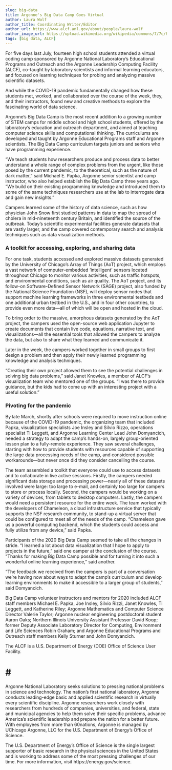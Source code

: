 ```yaml
---
slug: big-data
title: Argonne's Big Data Camp Goes Virtual
author: Laura Wolf
author_title: Coordinating Writer/Editor
author_url: https://www.alcf.anl.gov/about/people/laura-wolf
author_image_url: https://upload.wikimedia.org/wikipedia/commons/7/7c/Profile_avatar_placeholder_large.png
tags: [big data, ALCF]
---
```



For five days last July, fourteen high school students attended a virtual coding camp sponsored by Argonne National Laboratory’s Educational Programs and Outreach and the Argonne Leadership Computing Facility (ALCF), co-taught by laboratory scientists and informal learning educators, and focused on learning techniques for probing and analyzing massive scientific datasets.

<!--truncate-->

And while the COVID-19 pandemic fundamentally changed how these students met, worked, and collaborated over the course of the week, they, and their instructors, found new and creative methods to explore the fascinating world of data science.

Argonne’s Big Data Camp is the most recent addition to a growing number of STEM camps for middle school and high school students, offered by the laboratory’s education and outreach department, and aimed at teaching computer science skills and computational thinking. The curriculums are developed and taught by Argonne Educational Programs staff and Argonne scientists. The Big Data Camp curriculum targets juniors and seniors who have programming experience.

“We teach students how researchers produce and process data to better understand a whole range of complex problems from the urgent, like those posed by the current pandemic, to the theoretical, such as the nature of dark matter,” said Michael E. Papka, Argonne senior scientist and camp instructor, who also helped establish the Big Data Camp three years ago. “We build on their existing programming knowledge and introduced them to some of the same techniques researchers use at the lab to interrogate data and gain new insights.”

Campers learned some of the history of data science, such as how physician John Snow first studied patterns in data to map the spread of cholera in mid-nineteenth century Britain, and identified the source of the outbreak. Today’s scientific experimental facilities generate datasets that are vastly larger, and the camp covered contemporary search and analysis techniques such as data visualization methods.

### A toolkit for accessing, exploring, and sharing data

For one task, students accessed and explored massive datasets generated by the University of Chicago’s Array of Things (AoT) project, which employs a vast network of computer-embedded ‘intelligent’ sensors located throughout Chicago to monitor various activities, such as traffic hotspots, and environmental conditions, such as air quality. The AoT project, and its follow-on Software-Defined Sensor Network (SAGE) project, also funded by the National Science Foundation (NSF), will deploy sensor nodes that support machine learning frameworks in three environmental testbeds and one additional urban testbed in the U.S., and in four other countries, to provide even more data—all of which will be open and hosted in the cloud.

To bring order to the massive, amorphous datasets generated by the AoT project, the campers used the open-source web application Jupyter to create documents that contain live code, equations, narrative text, and visualizations—all the essential tools that allowed the campers to analyze the data, but also to share what they learned and communicate it.

Later in the week, the campers worked together in small groups to first design a problem and then apply their newly learned programming knowledge and analysis techniques.

“Creating their own project allowed them to see the potential challenges in solving big data problems,” said Janet Knowles, a member of ALCF’s visualization team who mentored one of the groups. “I was there to provide guidance, but the kids had to come up with an interesting project with a useful solution.”

### Pivoting for the pandemic

By late March, shortly after schools were required to move instruction online because of the COVID-19 pandemic, the organizing team that included Papka, visualization specialists Joe Insley and Silvio Rizzo, operations specialist Ti Leggett, and Argonne Learning Center Lead John Domyancich, needed a strategy to adapt the camp’s hands-on, largely group-oriented lesson plan to a fully-remote experience. They saw several challenges, starting with how to provide students with resources capable of supporting the large data processing needs of the camp, and considered possible workarounds—but never once did they consider cancelling the course.

The team assembled a toolkit that everyone could use to access datasets and to collaborate in live active sessions. Firstly, the campers needed significant data storage and processing power—nearly all of these datasets involved were large: too large to e-mail, and certainly too large for campers to store or process locally. Second, the campers would be working on a variety of devices, from tablets to desktop computers. Lastly, the campers would need a persistent resource for the entire week. The team worked with the developers of Chameleon, a cloud infrastructure service that typically supports the NSF research community, to stand-up a virtual server that could be configured to meet all of the needs of the camp. “Chameleon gave us a powerful computing backend, which the students could access and fully utilize from any device,” said Papka.

Participants of the 2020 Big Data Camp seemed to take all the changes in stride. “I learned a lot about data visualization that I hope to apply to projects in the future,” said one camper at the conclusion of the course. “Thanks for making Big Data Camp possible and for turning it into such a wonderful online learning experience,” said another.

“The feedback we received from the campers is part of a conversation we’re having now about ways to adapt the camp’s curriculum and develop learning environments to make it accessible to a larger group of students,” said Domyancich.

Big Data Camp volunteer instructors and mentors for 2020 included ALCF staff members Michael E. Papka, Joe Insley, Silvio Rizzi, Janet Knowles, Ti Leggett, and Katherine Riley; Argonne Mathematics and Computer Science Director Valerie Taylor; Argonne nuclear engineering postdoctoral student Aaron Oaks; Northern Illinois University Assistant Professor David Koop; former Deputy Associate Laboratory Director for Computing, Environment and Life Sciences Robin Graham; and Argonne Educational Programs and Outreach staff members Kelly Sturner and John Domyancich.

The ALCF is a U.S. Department of Energy (DOE) Office of Science User Facility.

# # #

Argonne National Laboratory seeks solutions to pressing national problems in science and technology. The nation’s first national laboratory, Argonne conducts leading-edge basic and applied scientific research in virtually every scientific discipline. Argonne researchers work closely with researchers from hundreds of companies, universities, and federal, state and municipal agencies to help them solve their specific problems, advance America’s scientific leadership and prepare the nation for a better future. With employees from more than 60nations, Argonne is managed by UChicago Argonne, LLC for the U.S. Department of Energy’s Office of Science.

The U.S. Department of Energy’s Office of Science is the single largest supporter of basic research in the physical sciences in the United States and is working to address some of the most pressing challenges of our time. For more information, visit https://​ener​gy​.gov/​s​c​ience.
